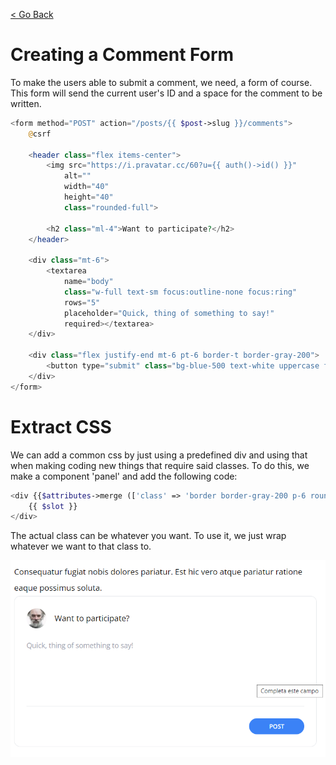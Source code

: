 [< Go Back](../README.md)

# Creating a Comment Form

To make the users able to submit a comment, we need, a form of course.
This form will send the current user's ID and a space for the comment to be written.

```php
<form method="POST" action="/posts/{{ $post->slug }}/comments">
    @csrf

    <header class="flex items-center">
        <img src="https://i.pravatar.cc/60?u={{ auth()->id() }}"
            alt=""
            width="40"
            height="40"
            class="rounded-full">

        <h2 class="ml-4">Want to participate?</h2>
    </header>

    <div class="mt-6">
        <textarea
            name="body"
            class="w-full text-sm focus:outline-none focus:ring"
            rows="5"
            placeholder="Quick, thing of something to say!"
            required></textarea>
    </div>

    <div class="flex justify-end mt-6 pt-6 border-t border-gray-200">
        <button type="submit" class="bg-blue-500 text-white uppercase font-semibold text-xs py-2 px-10 rounded-2xl hover:bg-blue-600">Post</button>
    </div>
</form>
```

# Extract CSS

We can add a common css by just using a predefined div and using that when making coding new things that require said classes. To do this, we make a component 'panel' and add the following code:

```php
<div {{$attributes->merge (['class' => 'border border-gray-200 p-6 rounded-xl']) }}>
    {{ $slot }}
</div>
```

The actual class can be whatever you want. To use it, we just wrap whatever we want to that class to.

![browser image](./images/image03.png)